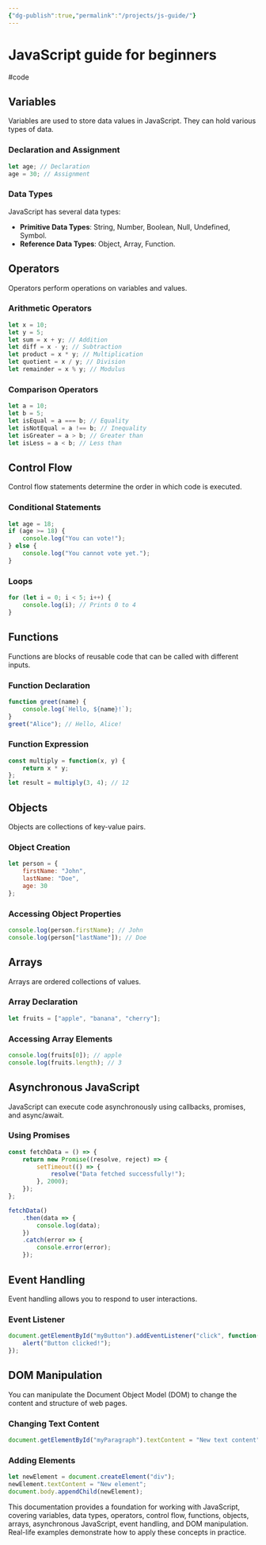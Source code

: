 ```yaml
---
{"dg-publish":true,"permalink":"/projects/js-guide/"}
---
```


# JavaScript guide for beginners
 #code 
## Variables
Variables are used to store data values in JavaScript. They can hold various types of data.

### Declaration and Assignment
```javascript
let age; // Declaration
age = 30; // Assignment
```

### Data Types
JavaScript has several data types:
- **Primitive Data Types**: String, Number, Boolean, Null, Undefined, Symbol.
- **Reference Data Types**: Object, Array, Function.

## Operators
Operators perform operations on variables and values.

### Arithmetic Operators
```javascript
let x = 10;
let y = 5;
let sum = x + y; // Addition
let diff = x - y; // Subtraction
let product = x * y; // Multiplication
let quotient = x / y; // Division
let remainder = x % y; // Modulus
```

### Comparison Operators
```javascript
let a = 10;
let b = 5;
let isEqual = a === b; // Equality
let isNotEqual = a !== b; // Inequality
let isGreater = a > b; // Greater than
let isLess = a < b; // Less than
```

## Control Flow
Control flow statements determine the order in which code is executed.

### Conditional Statements
```javascript
let age = 18;
if (age >= 18) {
    console.log("You can vote!");
} else {
    console.log("You cannot vote yet.");
}
```

### Loops
```javascript
for (let i = 0; i < 5; i++) {
    console.log(i); // Prints 0 to 4
}
```

## Functions
Functions are blocks of reusable code that can be called with different inputs.

### Function Declaration
```javascript
function greet(name) {
    console.log(`Hello, ${name}!`);
}
greet("Alice"); // Hello, Alice!
```

### Function Expression
```javascript
const multiply = function(x, y) {
    return x * y;
};
let result = multiply(3, 4); // 12
```

## Objects
Objects are collections of key-value pairs.

### Object Creation
```javascript
let person = {
    firstName: "John",
    lastName: "Doe",
    age: 30
};
```

### Accessing Object Properties
```javascript
console.log(person.firstName); // John
console.log(person["lastName"]); // Doe
```

## Arrays
Arrays are ordered collections of values.

### Array Declaration
```javascript
let fruits = ["apple", "banana", "cherry"];
```

### Accessing Array Elements
```javascript
console.log(fruits[0]); // apple
console.log(fruits.length); // 3
```

## Asynchronous JavaScript
JavaScript can execute code asynchronously using callbacks, promises, and async/await.

### Using Promises
```javascript
const fetchData = () => {
    return new Promise((resolve, reject) => {
        setTimeout(() => {
            resolve("Data fetched successfully!");
        }, 2000);
    });
};

fetchData()
    .then(data => {
        console.log(data);
    })
    .catch(error => {
        console.error(error);
    });
```

## Event Handling
Event handling allows you to respond to user interactions.

### Event Listener
```javascript
document.getElementById("myButton").addEventListener("click", function() {
    alert("Button clicked!");
});
```

## DOM Manipulation
You can manipulate the Document Object Model (DOM) to change the content and structure of web pages.

### Changing Text Content
```javascript
document.getElementById("myParagraph").textContent = "New text content";
```

### Adding Elements
```javascript
let newElement = document.createElement("div");
newElement.textContent = "New element";
document.body.appendChild(newElement);
```

This documentation provides a foundation for working with JavaScript, covering variables, data types, operators, control flow, functions, objects, arrays, asynchronous JavaScript, event handling, and DOM manipulation. Real-life examples demonstrate how to apply these concepts in practice.